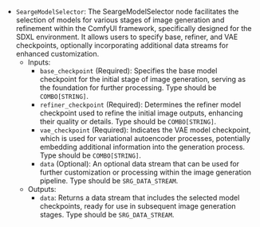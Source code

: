 - `SeargeModelSelector`: The SeargeModelSelector node facilitates the selection of models for various stages of image generation and refinement within the ComfyUI framework, specifically designed for the SDXL environment. It allows users to specify base, refiner, and VAE checkpoints, optionally incorporating additional data streams for enhanced customization.
    - Inputs:
        - `base_checkpoint` (Required): Specifies the base model checkpoint for the initial stage of image generation, serving as the foundation for further processing. Type should be `COMBO[STRING]`.
        - `refiner_checkpoint` (Required): Determines the refiner model checkpoint used to refine the initial image outputs, enhancing their quality or details. Type should be `COMBO[STRING]`.
        - `vae_checkpoint` (Required): Indicates the VAE model checkpoint, which is used for variational autoencoder processes, potentially embedding additional information into the generation process. Type should be `COMBO[STRING]`.
        - `data` (Optional): An optional data stream that can be used for further customization or processing within the image generation pipeline. Type should be `SRG_DATA_STREAM`.
    - Outputs:
        - `data`: Returns a data stream that includes the selected model checkpoints, ready for use in subsequent image generation stages. Type should be `SRG_DATA_STREAM`.
